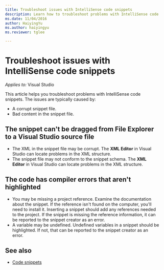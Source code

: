 ```yaml
---
title: Troubleshoot issues with IntelliSense code snippets
description: Learn how to troubleshoot problems with IntelliSense code snippets that are typically caused by bad content in the snippet file or a corrupt snippet file.
ms.date: 11/04/2016
author: HaiyingYu
ms.author: haiyingyu
ms.reviewer: tglee

---
```

# Troubleshoot issues with IntelliSense code snippets

_Applies to:_&nbsp;Visual Studio

This article helps you troubleshoot problems with IntelliSense code snippets. The issues are typically caused by:

- A corrupt snippet file.
- Bad content in the snippet file.

## The snippet can't be dragged from File Explorer to a Visual Studio source file

- The XML in the snippet file may be corrupt. The **XML Editor** in Visual Studio can locate problems in the XML structure.
- The snippet file may not conform to the snippet schema. The **XML Editor** in Visual Studio can locate problems in the XML structure.

## The code has compiler errors that aren't highlighted

- You may be missing a project reference. Examine the documentation about the snippet. If the reference isn't found on the computer, you'll need to install it. Inserting a snippet should add any references needed to the project. If the snippet is missing the reference information, it can be reported to the snippet creator as an error.
- A variable may be undefined. Undefined variables in a snippet should be highlighted. If not, that can be reported to the snippet creator as an error.

## See also

- [Code snippets](/VisualStudio/ide/code-snippets)
